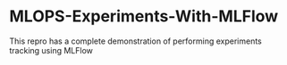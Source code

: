 # MLOPS-Experiments-With-MLFlow
This repro has a complete demonstration of performing experiments tracking using MLFlow
